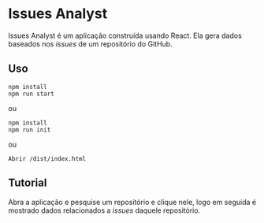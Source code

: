 # Issues Analyst
Issues Analyst é um aplicação construída usando React. Ela gera dados baseados nos *issues* de um repositório do GitHub.

## Uso
```
npm install
npm run start
```
ou
```
npm install
npm run init
```
ou
```
Abrir /dist/index.html
```
## Tutorial
Abra a aplicação e pesquise um repositório e clique nele, logo em seguida é mostrado dados relacionados a *issues* daquele repositório.
